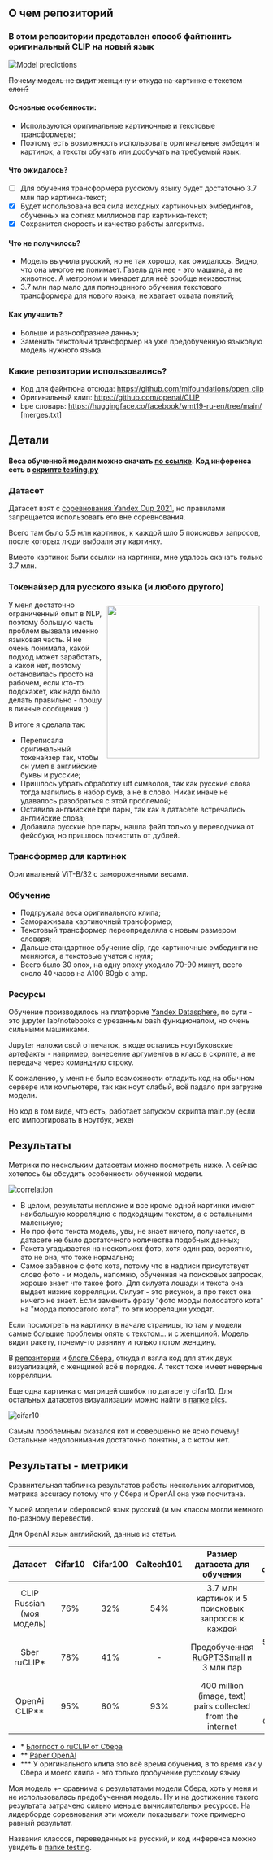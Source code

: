 ## О чем репозиторий
### В этом репозитории представлен способ файтюнить оригинальный CLIP на новый язык

![Model predictions](./pics/predictions.jpg)

~~Почему модель не видит женщину и откуда на картинке с текстом слон?~~
#### Основные особенности:
- Используются оригинальные картиночные и текстовые трансформеры;
- Поэтому есть возможность использовать оригинальные эмбединги картинок, а тексты обучать или дообучать на требуемый язык.

#### Что ожидалось?
- [ ] Для обучения трансформера русскому языку будет достаточно 3.7 млн пар картинка-текст;
- [x] Будет использована вся сила исходных картиночных эмбедингов, обученных на сотнях миллионов пар картинка-текст;
- [x] Сохранится скорость и качество работы алгоритма.

#### Что не получилось?
- Модель выучила русский, но не так хорошо, как ожидалось. Видно, что она многое не понимает. Газель для нее - это машина, а не животное. А метроном и минарет для неё вообще неизвестны;
- 3.7 млн пар мало для полноценного обучения текстового трансформера для нового языка, не хватает охвата понятий;

#### Как улучшить?
- Больше и разнообразнее данных;
- Заменить текстовый трансформер на уже предобученную языковую модель нужного языка.

### Какие репозитории использовались?
- Код для файнтюна отсюда: https://github.com/mlfoundations/open_clip
- Оригинальный клип: https://github.com/openai/CLIP
- bpe словарь: https://huggingface.co/facebook/wmt19-ru-en/tree/main/ [merges.txt]

## Детали

#### Веса обученной модели можно скачать [по ссылке](https://drive.google.com/file/d/1Pxk31gAZI7hkkeuJSMl8IMPv3heVc_-_). Код инференса есть в [скрипте testing.py](./src/testing/testing.py)

### Датасет 
Датасет взят с [соревнования Yandex Cup 2021](https://yandex.ru/cup/ml/analysis/#CV), но правилами запрещается использовать его вне соревнования. 

Всего там было 5.5 млн картинок, к каждой шло 5 поисковых запросов, после которых люди выбрали эту картинку.

Вместо картинок были ссылки на картинки, мне удалось скачать только 3.7 млн.

### Токенайзер для русского языка (и любого другого)

<img align="right" height="300" style="margin:10px" src="https://i.imgur.com/eMiQmnP.jpg">

У меня достаточно ограниченный опыт в NLP, поэтому большую часть проблем вызвала именно языковая часть.
Я не очень понимала, какой подход может заработать, а какой нет, поэтому остановилась просто на рабочем, если кто-то подскажет, как надо было делать правильно - прошу в личные сообщения :)

В итоге я сделала так: 
- Переписала оригинальный токенайзер так, чтобы он умел в английские буквы и русские;
- Пришлось убрать обработку utf символов, так как русские слова тогда мапились в набор букв, а не в слово. Никак иначе не удавалось разобраться с этой проблемой;
- Оставила английские bpe пары, так как в датасете встречались английские слова;
- Добавила русские bpe пары, нашла файл только у переводчика от фейсбука, но пришлось почистить от дублей.

### Трансформер для картинок
Оригинальный ViT-B/32 с замороженными весами.


### Обучение
- Подгружала веса оригинального клипа;
- Замораживала картиночный трансформер;
- Текстовый трансформер переопределяла с новым размером словаря;
- Дальше стандартное обучение clip, где картиночные эмбединги не меняются, а текстовые учатся с нуля;
- Всего было 30 эпох, на одну эпоху уходило 70-90 минут, всего около 40 часов на A100 80gb c amp.

### Ресурсы
Обучение производилось на платформе [Yandex Datasphere](https://cloud.yandex.ru/services/datasphere), по сути - это jupyter lab/notebooks с урезанным bash функционалом, но очень сильными машинками.

Jupyter наложи свой отпечаток, в коде остались ноутбуковские артефакты - например, вынесение аргументов в класс в скрипте, а не передача через командную строку.

К сожалению, у меня не было возможности отладить код на обычном сервере или компьютере, так как ноут слабый, всё падало при загрузке модели.

Но код в том виде, что есть, работает запуском скрипта main.py (если его импортировать в ноутбук, хехе)

## Результаты 

Метрики по нескольким датасетам можно посмотреть ниже. А сейчас хотелось бы обсудить особенности обученной модели.

![correlation](./pics/correlation.jpg)

- В целом, результаты неплохие и все кроме одной картинки имеют наибольшую корреляцию с подходящим текстом, а с остальными маленькую;
- Но про фото текста модель, увы, не знает ничего, получается, в датасете не было достаточного количества подобных данных;
- Ракета угадывается на нескольких фото, хотя один раз, вероятно, это не она, что тоже нормально;
- Самое забавное с фото кота, потому что в надписи присутствует слово фото - и модель, напомню, обученная на поисковых запросах, хорошо знает что такое фото. Для силуэта лошади и текста она выдает низкие корреляции. Силуэт - это рисунок, а про текст она ничего не знает. Если заменить фразу "фото морды полосатого кота" на "морда полосатого кота", то эти корреляции уходят.

Если посмотреть на картинку в начале страницы, то там у модели самые большие проблемы опять с текстом... и с женщиной. Модель видит ракету, почему-то равнину и только потом женщину.

В [репозитории](https://github.com/sberbank-ai/ru-clip/blob/main/clip/evaluate/utils.py) и [блоге Сбера](https://habr.com/ru/company/sberdevices/blog/564440/), откуда я взяла код для этих двух визуализаций, с женщиной всё в порядке. А текст тоже имеет неверные корреляции.

Еще одна картинка с матрицей ошибок по датасету cifar10. Для остальных датасетов визуализации можно найти в [папке pics](./pics).

![cifar10](./pics/cifar10.jpg)

Самым проблемным оказался кот и совершенно не ясно почему! Остальные недопонимания достаточно понятны, а с котом нет.

## Результаты - метрики

Сравнительная табличка результатов работы нескольких алгоритмов, метрика accuracy потому что у Сбера и OpenAI она уже посчитана.

У моей модели и сберовской язык русский (и мы классы могли немного по-разному перевести).

Для OpenAI язык английский, данные из статьи.

| Датасет | Cifar10 | Cifar100 | Caltech101 | Размер датасета для обучения | Время обучения |
|:---:|:---:|:---:|:---:|:---:|:---:|
|CLIP Russian (моя модель)|76%|32%|54%|3.7 млн картинок и 5 поисковых запросов к каждой| ~40 часов на А100 80gb |
|Sber ruCLIP* |78%|41%|-|Предобученная [RuGPT3Small](https://github.com/sberbank-ai/ru-gpts) и 3 млн пар| 5 дней на 16 Tesla GPU  V100 |
|OpenAi CLIP**|95%|80%|93%|400 million (image, text) pairs collected from the internet|12 days on 256 V100 GPUs***|

* \* [Блогпост о ruCLIP от Сбера](https://habr.com/ru/company/sberdevices/blog/564440/)
* \** [Paper OpenAI](https://arxiv.org/abs/2103.00020)
* \*** У оригинального клипа это всё время обучения, в то время как у Сбера и моего клипа - это только дообучение русскому языку

Моя модель +- сравнима с результатами модели Сбера, хоть у меня и не использовалась предобученная модель. Ну и на достижение такого результата затрачено сильно меньше вычислительных ресурсов. На лидерборде соревнования эти можели показывали тоже примерно равный результат.

Названия классов, переведенных на русский, и код инференса можно увидеть в [папке testing](./src/testing).


